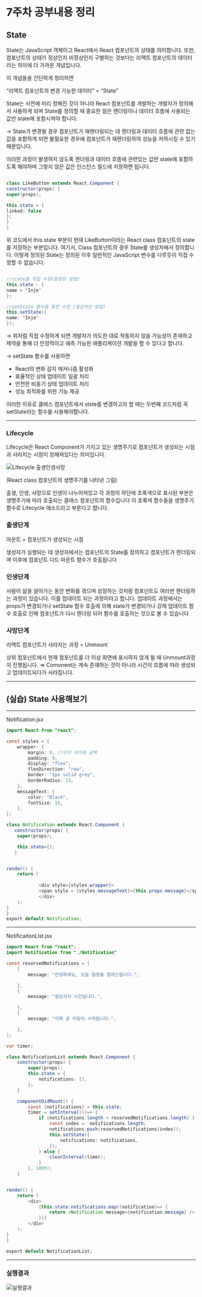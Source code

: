 # 7주차 공부내용 정리
## State

State는 JavaScript 객체이고 React에서 React 컴포넌트의 상태를 의미합니다. 또한, 컴포넌트의 상태가 정상인지 비정상인지 구별하는 것보다는 리액트 컴포넌트의 데이터라는 의미에 더 가까운 개념입니다.

이 개념들을 간단하게 정리하면 

“리액트 컴포넌트의 변경 가능한 데이터” = “State”

State는 사전에 미리 정해진 것이 아니라 React 컴포넌트를 개발하는 개발자가 정의해서 사용하게 되며 State를 정의할 때 중요한 점은 렌더링이나 데이터 흐름에 사용되는 값만 state에 포함시켜야 합니다. 

→ State가 변경될 경우 컴포넌트가 재렌더링되는 데 렌더링과 데이터 흐름에 관련 없는 값을 포함하게 되면 불필요한 경우에 컴포넌트가 재렌더링하여 성능을 저하시킬 수 있기 때문입니다.

이러한 과정이 발생하지 않도록 렌더링과 데이터 흐름에 관련있는 값만 state에 포함하도록 해야하며 그렇지 않은 값은 인스턴스 필드에 저장하면 됩니다.

``` java

class LikeButton extends React.Component {
constructor(props) {
super(props);

this.state = {
linked: false
};
}
}
```
위 코드에서 this.state 부분이 현재 LikeButton이라는 React class 컴포넌트의 state를 저장하는 부분입니다.  여기서, Class 컴포넌트의 경우 State를 생성자에서 정의합니다. 이렇게 정의된 State는 정의된 이후 일반적인 JavaScript 변수를 다루듯이 직접 수정할 수 없습니다.

```java

//state를 직접 수정(잘못된 방법)
this.state - {
name = 'Inje'
};

//setState 함수를 통한 수정 (정상적인 방법)
this.setState({
name: 'Inje'
});

```
→ 위처럼 직접 수정하게 되면 개발자가 의도한 대로 작동하지 않을 가능성이 존재하고 제약을 통해 더 안정적이고 예측 가능한 애플리케이션 개발을 할 수 있다고 합니다.

→ setState 함수를 사용하면 

+ React의 변화 감지 메커니즘 활성화
+ 효율적인 상태 업데이트 일괄 처리
+ 안전한 비동기 상태 업데이트 처리
+ 성능 최적화를 위한 기능 제공

이러한 이유로 클래스 컴포넌트에서 stste를 변경하고자 할 때는 두번째 코드처럼 꼭 setState라는 함수를 사용해야합니다.

---

### Lifecycle

Lifecycle은 React Component가 가지고 있는 생명주기로 컴포넌트가 생성되는 시점과 사라지는 시점이 정해져있다는 의미입니다.

![Lifecycle 출생인생사망](https://github.com/yeab-in/Code-Techeer/blob/main/ch06-1.png)

(React class 컴포넌트의 생명주기를 나타낸 그림)

출생, 인생, 사망으로 인생이 나누어져있고 각 과정의 하단에 초록색으로 표시된 부분은 생명주기에 따라 호출되는 클래스 컴포넌트의 함수입니다 이 초록색 함수들을 생명주기 함수로 Lifecycle 매소드라고 부른다고 합니다.

### 출생단계

마운트 = 컴포넌트가 생성되는 시점

생성자가 실행되는 데 생성자에서는 컴포넌트의 State를 정의하고 컴포넌트가 렌더링되며 이후에 컴포넌트 디드 마운트 함수가 호출됩니다

### 인생단계

사람이 삶을 살아가는 동안 변화를 겪으며 성장하는 것처럼 컴포넌트도 여러번 렌더링하는 과정이 있습니다. 이를 업데이트 되는 과정이라고 합니다. 업데이트 과정에서는 props가 변경되거나 setState 함수 호출에 의해 state가 변경되거나 강제 업데이트 함수 호출로 인해 컴포넌트가 다시 렌더링 되어 함수를 호출하는 것으로 볼 수 있습니다

### 사망단계

리액트 컴포넌트가 사라지는 과정 = Unmount

상위 컴포넌트에서 현재 컴포넌트를 더 이상 화면에 표시하지 않게 될 때 Unmount과정이 진행됩니다. ⇒ Comonent는 계속 존재하는 것이 아니라 시간의 흐름에 따라 생성되고 업데이트되다가 사라집니다.

---

## (실습) State 사용해보기

---

Notification.jsx

```java
import React from "react";

const styles = {
    wrapper: {
        margin: 9, //단어 위아래 공백
        padding: 9,
        display: "flex",
        flexDirection: "row",
        border: "1px solid grey",
        borderRadius: 15,
    },
    messageText: {
        color: "Black",
        fontSize: 15,
    },
};

class Notification extends React.Component {
   constructor(props) {
    super(props);

    this.state={};
   }


render() {
    return (
       
            <div style={styles.wrapper}>
            <span style = {styles.messageText}>{this.props.message}</span>
            </div>
    );
}
}
export default Notification;


```

---

NotificaitonList.jsx

```java
import React from "react";
import Notification from "./Notification"

const reservedNotifications = [
    {
        message: "안녕하세요, 오늘 일정을 알려드립니다.",

    },
    {
        message: "점심식사 시간입니다.",

    },
    {
        message: "이제 곧 미팅이 시작됩니다.",

    },
];

var timer;

class NotificationList extends React.Component {
    constructor(props) {
        super(props);
        this.state = {
            notifications: [],
        };
    }

    componentDidMount() {
        const {notifications} = this.state;
        timer = setInterval(()=> {
            if (notifications.length < reservedNotifications.length) {
                const index =  notifications.length;
                notifications.push(reservedNotifications[index]);
                this.setState({
                    notifications: notifications,
                });
            } else {
                clearInterval(timer);
            }
        }, 1000);
    }


render() {
    return (
        <div>
            {this.state.notifications.map((notification)=> {
                return <Notification message={notification.message} />;
            })}
        </div>
    );
}
}

export default NotificationList;
```
---

### 실행결과
![실행결과](https://github.com/yeab-in/Code-Techeer/blob/main/ch06-2.png)
